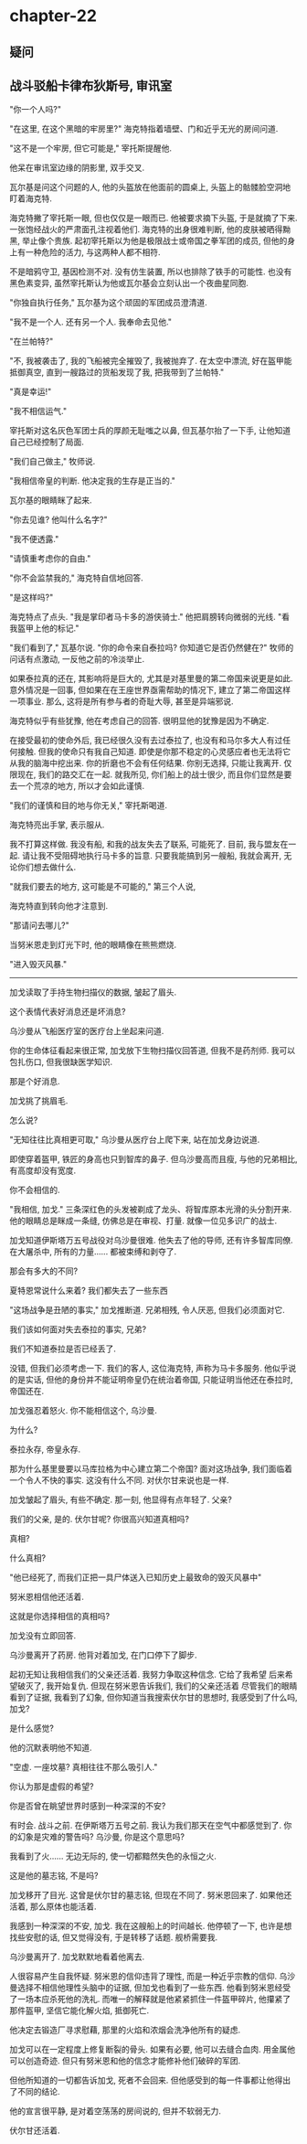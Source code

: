 # chapter-22

## 疑问

## 战斗驳船卡律布狄斯号, 审讯室

"你一个人吗?"

"在这里, 在这个黑暗的牢房里?" 海克特指着墙壁、门和近乎无光的房间问道.

"这不是一个牢房, 但它可能是," 宰托斯提醒他.

他呆在审讯室边缘的阴影里, 双手交叉.

瓦尔基是问这个问题的人, 他的头盔放在他面前的圆桌上, 头盔上的骷髅脸空洞地盯着海克特.

海克特撇了宰托斯一眼, 但也仅仅是一眼而已. 他被要求摘下头盔, 于是就摘了下来. 一张饱经战火的严肃面孔注视着他们. 海克特的出身很难判断, 他的皮肤被晒得黝黑, 举止像个贵族. 起初宰托斯以为他是极限战士或帝国之拳军团的成员, 但他的身上有一种危险的活力, 与这两种人都不相符.

不是暗鸦守卫, 基因检测不对. 没有仿生装置, 所以也排除了铁手的可能性. 也没有黑色素变异, 虽然宰托斯认为他或瓦尔基会立刻认出一个夜曲星同胞.

"你独自执行任务," 瓦尔基为这个顽固的军团成员澄清道.

"我不是一个人. 还有另一个人. 我奉命去见他."

"在兰帕特?"

"不, 我被袭击了, 我的飞船被完全摧毁了, 我被抛弃了. 在太空中漂流, 好在盔甲能抵御真空, 直到一艘路过的货船发现了我, 把我带到了兰帕特."

"真是幸运!"

"我不相信运气."

宰托斯对这名灰色军团士兵的厚颜无耻嗤之以鼻, 但瓦基尔抬了一下手, 让他知道自己已经控制了局面.

"我们自己做主," 牧师说.

"我相信帝皇的判断. 他决定我的生存是正当的."

瓦尔基的眼睛眯了起来.

"你去见谁? 他叫什么名字?"

"我不便透露."

"请慎重考虑你的自由."

"你不会监禁我的," 海克特自信地回答.

"是这样吗?"

海克特点了点头. "我是掌印者马卡多的游侠骑士." 他把肩膀转向微弱的光线. "看我盔甲上他的标记."

"我们看到了," 瓦基尔说. "你的命令来自泰拉吗? 你知道它是否仍然健在?" 牧师的问话有点激动, 一反他之前的冷淡举止.

如果泰拉真的还在, 其影响将是巨大的, 尤其是对基里曼的第二帝国来说更是如此. 意外情况是一回事, 但如果在在王座世界亟需帮助的情况下, 建立了第二帝国这样一项事业. 那么, 这将是所有参与者的奇耻大辱, 甚至是异端邪说.

海克特似乎有些犹豫, 他在考虑自己的回答. 很明显他的犹豫是因为不确定.

在接受最初的使命外后, 我已经很久没有去过泰拉了, 也没有和马尔多大人有过任何接触. 但我的使命只有我自己知道. 即使是你那不稳定的心灵感应者也无法将它从我的脑海中挖出来. 你的折磨也不会有任何结果. 你别无选择, 只能让我离开. 仅限现在, 我们的路交汇在一起. 就我所见, 你们船上的战士很少, 而且你们显然是要去一个荒凉的地方, 所以才会如此谨慎.

"我们的谨慎和目的地与你无关," 宰托斯喝道.

海克特亮出手掌, 表示服从.

我不打算这样做. 我没有船, 和我的战友失去了联系, 可能死了. 目前, 我与盟友在一起. 请让我不受阻碍地执行马卡多的旨意. 只要我能搞到另一艘船, 我就会离开, 无论你们想去做什么.

"就我们要去的地方, 这可能是不可能的," 第三个人说,

海克特直到转向他才注意到.

"那请问去哪儿?"

当努米恩走到灯光下时, 他的眼睛像在熊熊燃烧.

"进入毁灭风暴."

--------

加戈读取了手持生物扫描仪的数据, 皱起了眉头.

这个表情代表好消息还是坏消息?

乌沙曼从飞船医疗室的医疗台上坐起来问道.

你的生命体征看起来很正常, 加戈放下生物扫描仪回答道, 但我不是药剂师. 我可以包扎伤口, 但我很缺医学知识.

那是个好消息.

加戈挑了挑眉毛.

怎么说?

"无知往往比真相更可取," 乌沙曼从医疗台上爬下来, 站在加戈身边说道.

即使穿着盔甲, 铁匠的身高也只到智库的鼻子. 但乌沙曼高而且瘦, 与他的兄弟相比, 有高度却没有宽度.

你不会相信的.

"我相信, 加戈." 三条深红色的头发被剃成了龙头、将智库原本光滑的头分割开来. 他的眼睛总是眯成一条缝, 仿佛总是在审视、打量. 就像一位见多识广的战士.

加戈知道伊斯塔万五号战役对乌沙曼很难. 他失去了他的导师, 还有许多智库同僚. 在大屠杀中, 所有的力量...... 都被束缚和剥夺了.

那会有多大的不同?

夏特恩常说什么来着? 我们都失去了一些东西

"这场战争是丑陋的事实," 加戈推断道. 兄弟相残, 令人厌恶, 但我们必须面对它.

我们该如何面对失去泰拉的事实, 兄弟?

我们不知道泰拉是否已经丢了.

没错, 但我们必须考虑一下. 我们的客人, 这位海克特, 声称为马卡多服务. 他似乎说的是实话, 但他的身份并不能证明帝皇仍在统治着帝国, 只能证明当他还在泰拉时, 帝国还在.

加戈强忍着怒火. 你不能相信这个, 乌沙曼.

为什么?

泰拉永存, 帝皇永存.

那为什么基里曼要以马库拉格为中心建立第二个帝国? 面对这场战争, 我们面临着一个令人不快的事实. 这没有什么不同. 对伏尔甘来说也是一样.

加戈皱起了眉头, 有些不确定. 那一刻, 他显得有点年轻了. 父亲?

我们的父亲, 是的. 伏尔甘呢? 你很高兴知道真相吗?

真相?

什么真相?

"他已经死了, 而我们正把一具尸体送入已知历史上最致命的毁灭风暴中"

努米恩相信他还活着.

这就是你选择相信的真相吗?

加戈没有立即回答.

乌沙曼离开了药房. 他背对着加戈, 在门口停下了脚步.

起初无知让我相信我们的父亲还活着. 我努力争取这种信念. 它给了我希望 后来希望破灭了, 我开始复仇. 但现在努米恩告诉我们, 我们的父亲还活着 尽管我们的眼睛看到了证据, 我看到了幻象, 但你知道当我搜索伏尔甘的思想时, 我感受到了什么吗, 加戈?

是什么感觉?

他的沉默表明他不知道.

"空虚. 一座坟墓? 真相往往不那么吸引人."

你认为那是虚假的希望?

你是否曾在眺望世界时感到一种深深的不安?

有时会. 战斗之前. 在伊斯塔万五号之前. 我认为我们那天在空气中都感觉到了. 你的幻象是灾难的警告吗? 乌沙曼, 你是这个意思吗?

我看到了火...... 无边无际的, 使一切都黯然失色的永恒之火.

这是他的墓志铭, 不是吗?

加戈移开了目光. 这曾是伏尔甘的墓志铭, 但现在不同了. 努米恩回来了. 如果他还活着, 那么原体也能活着.

我感到一种深深的不安, 加戈. 我在这艘船上的时间越长. 他停顿了一下, 也许是想找些安慰的话, 但又觉得没有, 于是转移了话题. 舰桥需要我.

乌沙曼离开了. 加戈默默地看着他离去.

人很容易产生自我怀疑. 努米恩的信仰违背了理性, 而是一种近乎宗教的信仰. 乌沙曼选择不相信他理性头脑中的证据, 但加戈也看到了一些东西. 他看到努米恩经受了一场本应杀死他的洗礼. 而唯一的解释就是他紧紧抓住一件盔甲碎片, 他攥紧了那件盔甲, 坚信它能化解火焰, 抵御死亡.

他决定去锻造厂寻求慰藉, 那里的火焰和浓烟会洗净他所有的疑虑.

加戈可以在一定程度上修复断裂的骨头. 如果有必要, 他可以去缝合血肉. 用金属他可以创造奇迹. 但只有努米恩和他的信念才能修补他们破碎的军团.

但他所知道的一切都告诉加戈, 死者不会回来. 但他感受到的每一件事都让他得出了不同的结论.

他的宣言很平静, 是对着空荡荡的房间说的, 但并不软弱无力.

伏尔甘还活着.
